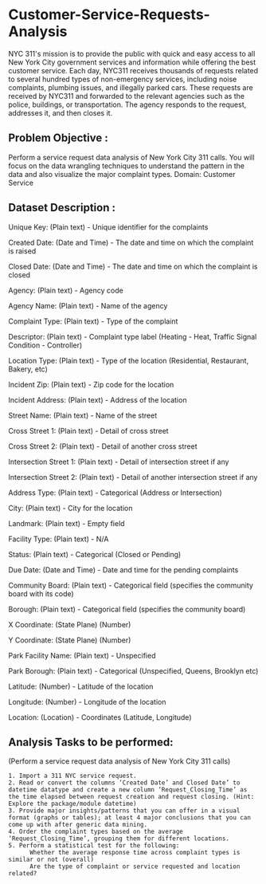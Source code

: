 # Customer-Service-Requests-Analysis

NYC 311's mission is to provide the public with quick and easy access to all New York City government services and information while offering the best customer service. Each day, NYC311 receives thousands of requests related to several hundred types of non-emergency services, including noise complaints, plumbing issues, and illegally parked cars. These requests are received by NYC311 and forwarded to the relevant agencies such as the police, buildings, or transportation. The agency responds to the request, addresses it, and then closes it.

## Problem Objective :

Perform a service request data analysis of New York City 311 calls. You will focus on the data wrangling techniques to understand the pattern in the data and also visualize the major complaint types.
Domain: Customer Service

## Dataset Description :


Unique Key:	           (Plain text) - Unique identifier for the complaints

Created Date:	       (Date and Time) - The date and time on which the complaint is raised

Closed Date:           (Date and Time)  - The date and time on which the complaint is closed

Agency:	               (Plain text) - Agency code

Agency Name:	           (Plain text) - Name of the agency

Complaint Type:	       (Plain text) - Type of the complaint

Descriptor:	           (Plain text) - Complaint type label (Heating - Heat, Traffic Signal Condition - Controller)

Location Type:	       (Plain text) - Type of the location (Residential, Restaurant, Bakery, etc)

Incident Zip:	       (Plain text) - Zip code for the location

Incident Address:	   (Plain text) - Address of the location

Street Name:	           (Plain text) - Name of the street

Cross Street 1:	       (Plain text) - Detail of cross street

Cross Street 2:	       (Plain text) - Detail of another cross street

Intersection Street 1:  (Plain text) - Detail of intersection street if any

Intersection Street 2:  (Plain text) - Detail of another intersection street if any

Address Type:	       (Plain text) - Categorical (Address or Intersection)

City:	               (Plain text) - City for the location

Landmark:	           (Plain text) - Empty field

Facility Type:	       (Plain text) - N/A

Status:	               (Plain text) - Categorical (Closed or Pending)

Due Date:	           (Date and Time) - Date and time for the pending complaints

Community Board:	       (Plain text) - Categorical field (specifies the community board with its code)

Borough:	               (Plain text) - Categorical field (specifies the community board)

X Coordinate:	       (State Plane) (Number)

Y Coordinate:	       (State Plane) (Number)

Park Facility Name:	   (Plain text) - Unspecified

Park Borough:	       (Plain text) - Categorical (Unspecified, Queens, Brooklyn etc)

Latitude:	           (Number) - Latitude of the location

Longitude:	           (Number) - Longitude of the location

Location:	           (Location) - Coordinates (Latitude, Longitude)

## Analysis Tasks to be performed:

(Perform a service request data analysis of New York City 311 calls) 

    1. Import a 311 NYC service request.
    2. Read or convert the columns ‘Created Date’ and Closed Date’ to datetime datatype and create a new column ‘Request_Closing_Time’ as the time elapsed between request creation and request closing. (Hint: Explore the package/module datetime)
    3. Provide major insights/patterns that you can offer in a visual format (graphs or tables); at least 4 major conclusions that you can come up with after generic data mining.
    4. Order the complaint types based on the average ‘Request_Closing_Time’, grouping them for different locations.
    5. Perform a statistical test for the following:
          Whether the average response time across complaint types is similar or not (overall)
          Are the type of complaint or service requested and location related?
